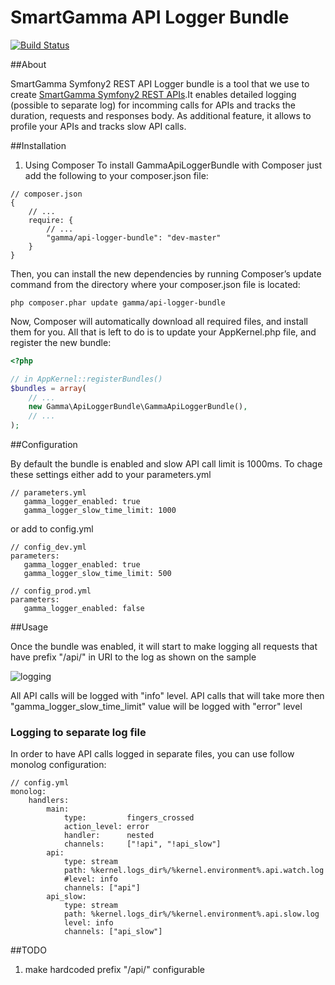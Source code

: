# SmartGamma API Logger Bundle

[![Build Status](https://travis-ci.org/smart-gamma/gamma-api-logger.svg?branch=master)](https://travis-ci.org/smart-gamma/gamma-api-logger)


##About

SmartGamma Symfony2 REST API Logger bundle is a tool that we use to create [SmartGamma Symfony2 REST APIs](http://smart-gamma.com/).It enables detailed logging (possible to separate log) for incomming calls for APIs and tracks the duration, requests and responses body. As additional feature, it allows to profile your APIs and tracks slow API calls.

##Installation

1. Using Composer
To install GammaApiLoggerBundle with Composer just add the following to your composer.json file:

```
// composer.json
{
    // ...
    require: {
        // ...
        "gamma/api-logger-bundle": "dev-master"
    }
}
```

Then, you can install the new dependencies by running Composer’s update command from the directory where your composer.json file is located:

```
php composer.phar update gamma/api-logger-bundle
```

Now, Composer will automatically download all required files, and install them for you. All that is left to do is to update your AppKernel.php file, and register the new bundle:

```php
<?php

// in AppKernel::registerBundles()
$bundles = array(
    // ...
    new Gamma\ApiLoggerBundle\GammaApiLoggerBundle(),
    // ...
);
```

##Configuration

By default the bundle is enabled and slow API call limit is 1000ms. To chage these settings either add to your parameters.yml
```
// parameters.yml
   gamma_logger_enabled: true
   gamma_logger_slow_time_limit: 1000
```  
or add to config.yml
```
// config_dev.yml
parameters:
   gamma_logger_enabled: true
   gamma_logger_slow_time_limit: 500
```

```
// config_prod.yml
parameters:
   gamma_logger_enabled: false
```

##Usage

Once the bundle was enabled, it will start to make logging all requests that have prefix "/api/" in URI to the log as shown on the sample

![logging]

All API calls will be logged with "info" level.
API calls that will take more then "gamma_logger_slow_time_limit" value will be logged with "error" level  

### Logging to separate log file

In order to have API calls logged in separate files, you can use follow monolog configuration:
```
// config.yml
monolog:
    handlers:
        main:
            type:         fingers_crossed
            action_level: error
            handler:      nested
            channels:     ["!api", "!api_slow"]
        api:
            type: stream
            path: %kernel.logs_dir%/%kernel.environment%.api.watch.log
            #level: info
            channels: ["api"]
        api_slow:
            type: stream
            path: %kernel.logs_dir%/%kernel.environment%.api.slow.log
            level: info
            channels: ["api_slow"]
```

##TODO

1. make hardcoded prefix "/api/" configurable 

[logging]: http://smart-gamma.com/files/2016-07/smart-gamma-logger-api-log.png
